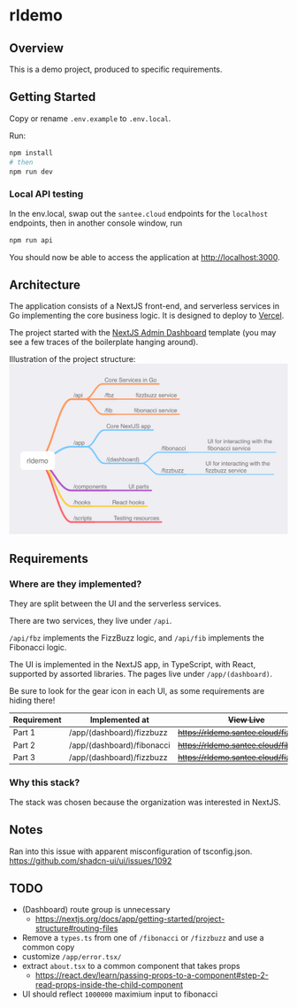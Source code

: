 # rldemo

## Overview

This is a demo project, produced to specific requirements.

## Getting Started

Copy or rename `.env.example` to `.env.local`.

Run:

``` bash
npm install
# then
npm run dev
```

### Local API testing

In the env.local, swap out the `santee.cloud` endpoints for the `localhost` endpoints, then in another console window, run 
```bash
npm run api
```

You should now be able to access the application at <http://localhost:3000>.

## Architecture

The application consists of a NextJS front-end, and serverless services in Go implementing the core business logic. It is designed to deploy to [Vercel](https://vercel.com/home).

The project started with the [NextJS Admin Dashboard](https://vercel.com/templates/next.js/admin-dashboard) template (you may see a few traces of the boilerplate hanging around).

Illustration of the project structure:
![Project Structure](./docs/project-structure.png "Project Stucture")

## Requirements

### Where are they implemented?

They are split between the UI and the serverless services.

There are two services, they live under `/api`.

`/api/fbz` implements the FizzBuzz logic, and `/api/fib` implements the Fibonacci logic.

The UI is implemented in the NextJS app, in TypeScript, with React, supported by assorted libraries. The pages live under `/app/(dashboard)`.

Be sure to look for the gear icon in each UI, as some requirements are hiding there!

| Requirement | Implemented at             | ~~View Live~~                               |
|-------------|----------------------------|-----------------------------------------|
| Part 1      | /app/(dashboard)/fizzbuzz  | ~~<https://rldemo.santee.cloud/fizzbuzz>~~  |
| Part 2      | /app/(dashboard)/fibonacci | ~~<https://rldemo.santee.cloud/fibonacci>~~ |
| Part 3      | /app/(dashboard)/fizzbuzz  | ~~<https://rldemo.santee.cloud/fizzbuzz>~~  |

### Why this stack?

The stack was chosen because the organization was interested in NextJS. 

## Notes

Ran into this issue with apparent misconfiguration of tsconfig.json.
<https://github.com/shadcn-ui/ui/issues/1092>

## TODO
 - (Dashboard) route group is unnecessary
   - https://nextjs.org/docs/app/getting-started/project-structure#routing-files
 - Remove a `types.ts` from one of `/fibonacci` or `/fizzbuzz` and use a common copy
 - customize `/app/error.tsx/`
 - extract `about.tsx` to a common component that takes props
    - https://react.dev/learn/passing-props-to-a-component#step-2-read-props-inside-the-child-component
 - UI should reflect `1000000` maximium input to fibonacci
